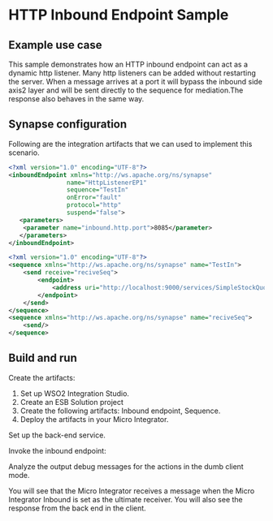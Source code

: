 # HTTP Inbound Endpoint Sample
## Example use case

This sample demonstrates how an HTTP inbound endpoint can act as a
dynamic http listener. Many http listeners can be added without
restarting the server. When a message arrives at a port it will bypass
the inbound side axis2 layer and will be sent directly to the sequence
for mediation.The response also behaves in the same way.

## Synapse configuration

Following are the integration artifacts that we can used to implement this scenario.

```xml tab='Inbound Endpoint'
<?xml version="1.0" encoding="UTF-8"?>
<inboundEndpoint xmlns="http://ws.apache.org/ns/synapse"
                name="HttpListenerEP1"
                sequence="TestIn"
                onError="fault"
                protocol="http"
                suspend="false">
   <parameters>
    <parameter name="inbound.http.port">8085</parameter>
   </parameters>
</inboundEndpoint>
```

```xml tab='Sequence'
<?xml version="1.0" encoding="UTF-8"?>
<sequence xmlns="http://ws.apache.org/ns/synapse" name="TestIn">
    <send receive="reciveSeq">
        <endpoint>
            <address uri="http://localhost:9000/services/SimpleStockQuoteService"/>
        </endpoint>
    </send>
</sequence>
<sequence xmlns="http://ws.apache.org/ns/synapse" name="reciveSeq">
    <send/>
</sequence>
```
## Build and run

Create the artifacts:

1. Set up WSO2 Integration Studio.
2. Create an ESB Solution project
3. Create the following artifacts: Inbound endpoint, Sequence.
4. Deploy the artifacts in your Micro Integrator.

Set up the back-end service.

Invoke the inbound endpoint:

Analyze the output debug messages for the actions in the dumb client
mode.

You will see that the Micro Integrator receives a message when the Micro Integrator Inbound is set
as the ultimate receiver. You will also see the response from the back
end in the client.
